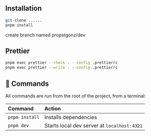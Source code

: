 ## Installation
```bash
git clone ......
pnpm install
```
create branch named propstgonz/dev


## Prettier
```bash
pnpm exec prettier --check . --config .prettierrc
pnpm exec prettier --write . --config .prettierrc
```

## 🧞 Commands

All commands are run from the root of the project, from a terminal:

| Command                   | Action                                           |
| :------------------------ | :----------------------------------------------- |
| `pnpm install`             | Installs dependencies                            |
| `pnpm dev`             | Starts local dev server at `localhost:4321`      |
